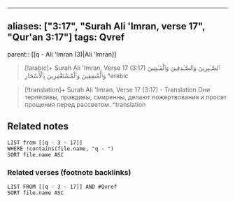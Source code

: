 
---
aliases: ["3:17", "Surah Ali 'Imran, verse 17", "Qur'an 3:17"]
tags: Qvref
---

parent:: [[q - Ali 'Imran (3)|Ali 'Imran]]

> [!arabic]+ Surah Ali 'Imran, Verse 17 (3:17)
> <span class="quran-arabic">ٱلصَّـٰبِرِينَ وَٱلصَّـٰدِقِينَ وَٱلْقَـٰنِتِينَ وَٱلْمُنفِقِينَ وَٱلْمُسْتَغْفِرِينَ بِٱلْأَسْحَارِ</span>
^arabic

> [!translation]+ Surah Ali 'Imran, Verse 17 (3:17) - Translation
> Они терпеливы, правдивы, смиренны, делают пожертвования и просят прощения перед рассветом.
^translation



## Related notes
```dataview
LIST from [[q - 3 - 17]]
WHERE !contains(file.name, "q - ")
SORT file.name ASC
```

### Related verses (footnote backlinks)
```dataview
LIST FROM [[q - 3 - 17]] AND #Qvref
SORT file.name ASC
```

